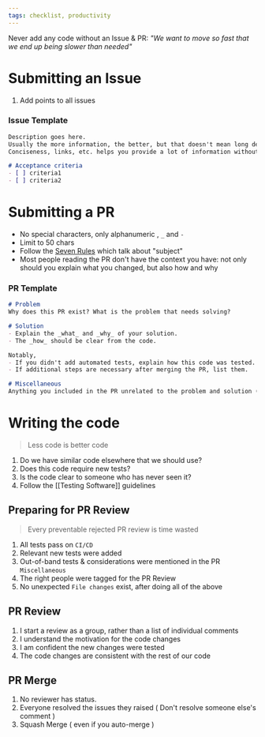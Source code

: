 ```yaml
---
tags: checklist, productivity
---
```


Never add any code without an Issue & PR: *"We want to move so fast that we end up being slower than needed"*

# Submitting an Issue
1. Add points to all issues

### Issue Template
```markdown
Description goes here.
Usually the more information, the better, but that doesn't mean long descriptions.
Conciseness, links, etc. helps you provide a lot of information without needing to write a lot.

# Acceptance criteria
- [ ] criteria1
- [ ] criteria2
```

# Submitting a PR
- No special characters, only alphanumeric , `_` and `-`
- Limit to 50 chars
- Follow the [Seven Rules](https://cbea.ms/git-commit/#seven-rules) which talk about "subject"
- Most people reading the PR don't have the context you have: not only should you explain what you changed, but also how and why

### PR Template
```markdown
# Problem 
Why does this PR exist? What is the problem that needs solving?

# Solution
- Explain the _what_ and _why_ of your solution.
- The _how_ should be clear from the code.

Notably,
- If you didn't add automated tests, explain how this code was tested.
- If additional steps are necessary after merging the PR, list them.

# Miscellaneous
Anything you included in the PR unrelated to the problem and solution (usually very small stuff not worthy of its own PR, this section is generally missing)
```

# Writing the code
> Less code is better code
1.  Do we have similar code elsewhere that we should use?
2. Does this code require new tests?
3. Is the code clear to someone who has never seen it?
4. Follow the [[Testing Software]] guidelines

## Preparing for PR Review

> Every preventable rejected PR review is time wasted

1. All tests pass on `CI/CD`
2. Relevant new tests were added
3. Out-of-band tests & considerations were mentioned in the PR `Miscellaneous`
4. The right people were tagged for the PR Review
5. No unexpected `File changes` exist, after doing all of the above

## PR Review
1. I start a review as a group, rather than a list of individual comments
2. I understand the motivation for the code changes
3. I am confident the new changes were tested
4. The code changes are consistent with the rest of our code

## PR Merge
1. No reviewer has status.
2. Everyone resolved the issues they raised ( Don't resolve someone else's comment )
3. Squash Merge ( even if you auto-merge )
